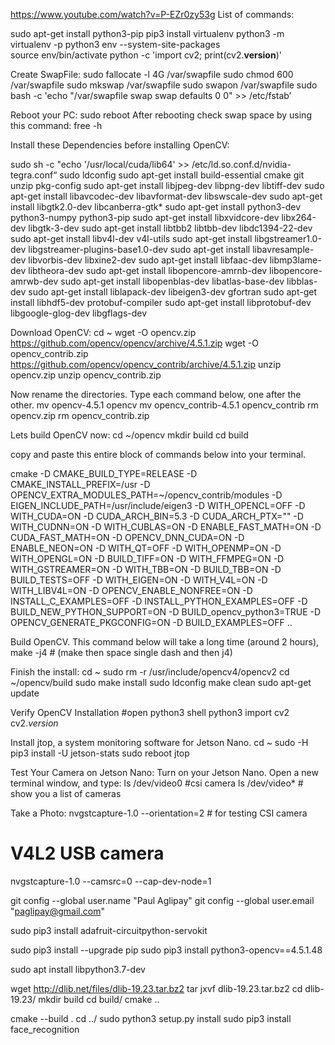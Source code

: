 https://www.youtube.com/watch?v=P-EZr0zy53g
List of commands:

sudo apt-get install python3-pip 
pip3 install virtualenv 
python3 -m virtualenv -p python3 env --system-site-packages    
source env/bin/activate 
python -c 'import cv2; print(cv2.__version__)' 

Create SwapFile:
sudo fallocate -l 4G /var/swapfile 
sudo chmod 600 /var/swapfile
 sudo mkswap /var/swapfile
 sudo swapon /var/swapfile
 sudo bash -c 'echo "/var/swapfile swap swap defaults 0 0"  >> /etc/fstab’ 

Reboot your PC: sudo reboot
After rebooting check swap space  by using this command:   free -h

Install these Dependencies before installing OpenCV:

sudo sh -c "echo '/usr/local/cuda/lib64' >> /etc/ld.so.conf.d/nvidia-tegra.conf“
sudo ldconfig
sudo apt-get install build-essential cmake git unzip pkg-config
sudo apt-get install libjpeg-dev libpng-dev libtiff-dev
sudo apt-get install libavcodec-dev libavformat-dev libswscale-dev
sudo apt-get install libgtk2.0-dev libcanberra-gtk*
sudo apt-get install python3-dev python3-numpy python3-pip
sudo apt-get install libxvidcore-dev libx264-dev libgtk-3-dev
sudo apt-get install libtbb2 libtbb-dev libdc1394-22-dev
sudo apt-get install libv4l-dev v4l-utils
sudo apt-get install libgstreamer1.0-dev libgstreamer-plugins-base1.0-dev
sudo apt-get install libavresample-dev libvorbis-dev libxine2-dev
sudo apt-get install libfaac-dev libmp3lame-dev libtheora-dev
sudo apt-get install libopencore-amrnb-dev libopencore-amrwb-dev
sudo apt-get install libopenblas-dev libatlas-base-dev libblas-dev
sudo apt-get install liblapack-dev libeigen3-dev gfortran
sudo apt-get install libhdf5-dev protobuf-compiler
sudo apt-get install libprotobuf-dev libgoogle-glog-dev libgflags-dev

Download OpenCV:
cd ~
wget -O opencv.zip https://github.com/opencv/opencv/archive/4.5.1.zip 
wget -O opencv_contrib.zip https://github.com/opencv/opencv_contrib/archive/4.5.1.zip 
unzip opencv.zip 
unzip opencv_contrib.zip

Now rename the directories. Type each command below, one after the other.
mv opencv-4.5.1 opencv
mv opencv_contrib-4.5.1 opencv_contrib
rm opencv.zip
rm opencv_contrib.zip

Lets build OpenCV now:
cd ~/opencv
mkdir build
cd build 


copy and paste this entire block of commands below into your terminal.

cmake -D CMAKE_BUILD_TYPE=RELEASE -D CMAKE_INSTALL_PREFIX=/usr -D OPENCV_EXTRA_MODULES_PATH=~/opencv_contrib/modules -D EIGEN_INCLUDE_PATH=/usr/include/eigen3 -D WITH_OPENCL=OFF -D WITH_CUDA=ON -D CUDA_ARCH_BIN=5.3 -D CUDA_ARCH_PTX="" -D WITH_CUDNN=ON -D WITH_CUBLAS=ON -D ENABLE_FAST_MATH=ON -D CUDA_FAST_MATH=ON -D OPENCV_DNN_CUDA=ON -D ENABLE_NEON=ON -D WITH_QT=OFF -D WITH_OPENMP=ON -D WITH_OPENGL=ON -D BUILD_TIFF=ON -D WITH_FFMPEG=ON -D WITH_GSTREAMER=ON -D WITH_TBB=ON -D BUILD_TBB=ON -D BUILD_TESTS=OFF -D WITH_EIGEN=ON -D WITH_V4L=ON -D WITH_LIBV4L=ON -D OPENCV_ENABLE_NONFREE=ON -D INSTALL_C_EXAMPLES=OFF -D INSTALL_PYTHON_EXAMPLES=OFF -D BUILD_NEW_PYTHON_SUPPORT=ON -D BUILD_opencv_python3=TRUE -D OPENCV_GENERATE_PKGCONFIG=ON -D BUILD_EXAMPLES=OFF ..


Build OpenCV. This command below will take a long time (around 2 hours), make -j4     # (make then space single dash and then j4)

Finish the install:
cd ~
sudo rm -r /usr/include/opencv4/opencv2
cd ~/opencv/build
sudo make install
sudo ldconfig
make clean
sudo apt-get update 

Verify OpenCV Installation
#open python3 shell
python3
import cv2
cv2._version_


Install jtop, a system monitoring software for Jetson Nano.
cd ~
sudo -H pip3 install -U jetson-stats 
sudo reboot
jtop


Test Your Camera on Jetson Nano:
Turn on your Jetson Nano.
Open a new terminal window, and type:
ls /dev/video0   #csi camera
ls /dev/video*   # show you a list of cameras

Take a Photo:
nvgstcapture-1.0 --orientation=2       # for testing CSI camera
# V4L2 USB camera 
nvgstcapture-1.0 --camsrc=0 --cap-dev-node=1

git config --global user.name "Paul Aglipay"
git config --global user.email "paglipay@gmail.com"

sudo pip3 install adafruit-circuitpython-servokit

sudo pip3 install --upgrade pip
sudo pip3 install python3-opencv==4.5.1.48

sudo apt install libpython3.7-dev

wget http://dlib.net/files/dlib-19.23.tar.bz2
tar jxvf dlib-19.23.tar.bz2
cd dlib-19.23/
mkdir build
cd build/
cmake ..

cmake --build .
cd ../
sudo python3 setup.py install
sudo pip3 install face_recognition